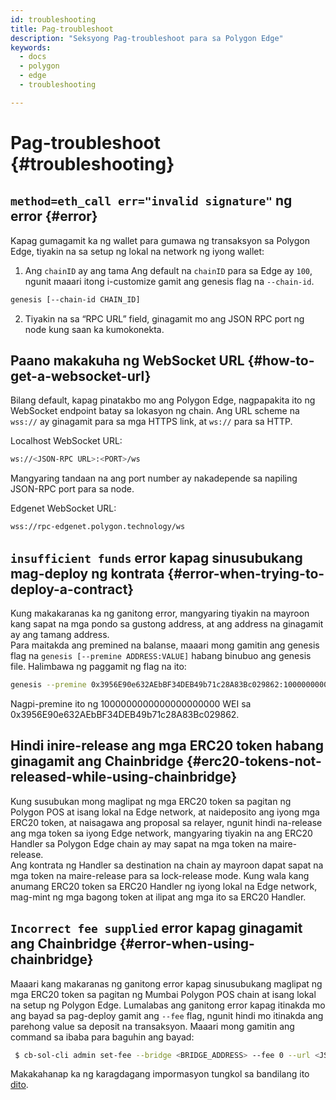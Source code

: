 ```yaml
---
id: troubleshooting
title: Pag-troubleshoot
description: "Seksyong Pag-troubleshoot para sa Polygon Edge"
keywords:
  - docs
  - polygon
  - edge
  - troubleshooting

---
```


# Pag-troubleshoot {#troubleshooting}

## `method=eth_call err="invalid signature"` ng error {#error}

Kapag gumagamit ka ng wallet para gumawa ng transaksyon sa Polygon Edge, tiyakin na sa setup ng lokal na network ng iyong wallet:

1. Ang `chainID` ay ang tama Ang default na `chainID` para sa Edge ay `100`, ngunit maaari itong i-customize gamit ang genesis flag na `--chain-id`.

````bash
genesis [--chain-id CHAIN_ID]
````
2. Tiyakin na sa “RPC URL” field, ginagamit mo ang JSON RPC port ng node kung saan ka kumokonekta.


## Paano makakuha ng WebSocket URL {#how-to-get-a-websocket-url}

Bilang default, kapag pinatakbo mo ang Polygon Edge, nagpapakita ito ng WebSocket endpoint batay sa lokasyon ng chain.
Ang URL scheme na `wss://` ay ginagamit para sa mga HTTPS link, at `ws://` para sa HTTP.

Localhost WebSocket URL:
````bash
ws://<JSON-RPC URL>:<PORT>/ws
````
Mangyaring tandaan na ang port number ay nakadepende sa napiling JSON-RPC port para sa node.

Edgenet WebSocket URL:
````bash
wss://rpc-edgenet.polygon.technology/ws
````

## `insufficient funds` error kapag sinusubukang mag-deploy ng kontrata {#error-when-trying-to-deploy-a-contract}

Kung makakaranas ka ng ganitong error, mangyaring tiyakin na mayroon kang sapat na mga pondo sa gustong address, at ang address na ginagamit ay ang tamang address.<br/>
Para maitakda ang premined na balanse, maaari mong gamitin ang genesis flag na `genesis [--premine ADDRESS:VALUE]` habang binubuo ang genesis file.
Halimbawa ng paggamit ng flag na ito:
````bash
genesis --premine 0x3956E90e632AEbBF34DEB49b71c28A83Bc029862:1000000000000000000000
````
Nagpi-premine ito ng 1000000000000000000000 WEI sa 0x3956E90e632AEbBF34DEB49b71c28A83Bc029862.


## Hindi inire-release ang mga ERC20 token habang ginagamit ang Chainbridge {#erc20-tokens-not-released-while-using-chainbridge}

Kung susubukan mong maglipat ng mga ERC20 token sa pagitan ng Polygon POS at isang lokal na Edge network, at naideposito ang iyong mga ERC20 token, at naisagawa ang proposal sa relayer, ngunit hindi na-release ang mga token sa iyong Edge network, mangyaring tiyakin na ang ERC20 Handler sa Polygon Edge chain ay may sapat na mga token na maire-release. <br/>
Ang kontrata ng Handler sa destination na chain ay mayroon dapat sapat na mga token na maire-release para sa lock-release mode. Kung wala kang anumang ERC20 token sa ERC20 Handler ng iyong lokal na Edge network, mag-mint ng mga bagong token at ilipat ang mga ito sa ERC20 Handler.

## `Incorrect fee supplied` error kapag ginagamit ang Chainbridge {#error-when-using-chainbridge}

Maaari kang makaranas ng ganitong error kapag sinusubukang maglipat ng mga ERC20 token sa pagitan ng Mumbai Polygon POS chain at isang lokal na setup ng Polygon Edge. Lumalabas ang ganitong error kapag itinakda mo ang bayad sa pag-deploy gamit ang `--fee` flag, ngunit hindi mo itinakda ang parehong value sa deposit na transaksyon.
Maaari mong gamitin ang command sa ibaba para baguhin ang bayad:
````bash
 $ cb-sol-cli admin set-fee --bridge <BRIDGE_ADDRESS> --fee 0 --url <JSON_RPC_URL> --privateKey <PRIVATE_KEY>
 ````
Makakahanap ka ng karagdagang impormasyon tungkol sa bandilang ito [dito](https://github.com/ChainSafe/chainbridge-deploy/blob/main/cb-sol-cli/docs/deploy.md).





